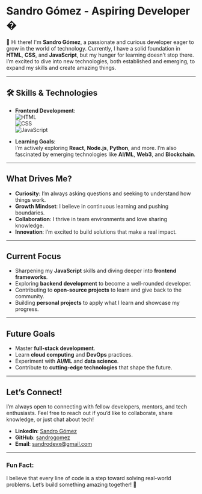 # Sandro Gómez - Aspiring Developer �

👋 Hi there! I'm **Sandro Gómez**, a passionate and curious developer eager to grow in the world of technology. Currently, I have a solid foundation in **HTML**, **CSS**, and **JavaScript**, but my hunger for learning doesn’t stop there. I’m excited to dive into new technologies, both established and emerging, to expand my skills and create amazing things.

---

## 🛠️ Skills & Technologies

- **Frontend Development**:  
  ![HTML](https://img.shields.io/badge/HTML5-E34F26?style=for-the-badge&logo=html5&logoColor=white)  
  ![CSS](https://img.shields.io/badge/CSS3-1572B6?style=for-the-badge&logo=css3&logoColor=white)  
  ![JavaScript](https://img.shields.io/badge/JavaScript-F7DF1E?style=for-the-badge&logo=javascript&logoColor=black)

- **Learning Goals**:  
  I’m actively exploring **React**, **Node.js**, **Python**, and more. I’m also fascinated by emerging technologies like **AI/ML**, **Web3**, and **Blockchain**.

---

##  What Drives Me?

- **Curiosity**: I’m always asking questions and seeking to understand how things work.  
- **Growth Mindset**: I believe in continuous learning and pushing boundaries.  
- **Collaboration**: I thrive in team environments and love sharing knowledge.  
- **Innovation**: I’m excited to build solutions that make a real impact.

---

##  Current Focus

- Sharpening my **JavaScript** skills and diving deeper into **frontend frameworks**.  
- Exploring **backend development** to become a well-rounded developer.  
- Contributing to **open-source projects** to learn and give back to the community.  
- Building **personal projects** to apply what I learn and showcase my progress.

---

##  Future Goals

- Master **full-stack development**.  
- Learn **cloud computing** and **DevOps** practices.  
- Experiment with **AI/ML** and **data science**.  
- Contribute to **cutting-edge technologies** that shape the future.

---

##  Let’s Connect!

I’m always open to connecting with fellow developers, mentors, and tech enthusiasts. Feel free to reach out if you’d like to collaborate, share knowledge, or just chat about tech!

- **LinkedIn**: [Sandro Gómez]([https://www.linkedin.com/in/sandro-gomez-21355b346](https://www.linkedin.com/in/sandro-gomez-21355b346))
- **GitHub**: [sandrogomez]([https://github.com/sandrodevx](https://github.com/sandrodevx))
- **Email**: sandrodevx@gmail.com

---

###  Fun Fact:  
I believe that every line of code is a step toward solving real-world problems. Let’s build something amazing together! 🚀
